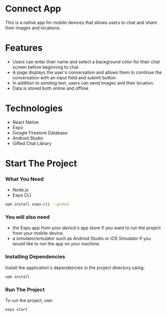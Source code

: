 # **Connect App**

This is a native app for mobile devices that allows users to chat and share their images and locations.

# Features

- Users can enter their name and select a background color for their chat screen before beginning to chat.
- A page displays the user's conversation and allows them to continue the conversation with an input field and submit button.
- In addition to sending text, users can send images and their location.
- Data is stored both online and offline.

# Technologies

- React Native
- Expo
- Google Firestore Database
- Android Studio
- Gifted Chat Library

# Start The Project

### **What You Need**

- Node.js
- Expo CLI

```bash
npm install expo-cli --global
```

### **You will also need**

- the Expo app from your device's app store if you want to run the project from your mobile device.
- a simulator/emulator such as Android Studio or iOS Simulator if you would like to run the app on your machine.

### **Installing Dependencies**

Install the application's dependencies in the project directory using:

```bash
npm install
```

### **Run The Project**

To run the project, use:

```bash
expo start
```

